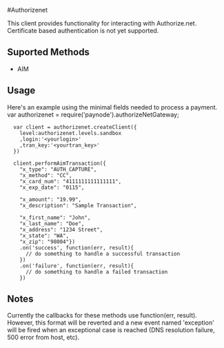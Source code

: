 #Authorizenet

This client provides functionality for interacting with Authorize.net. Certificate based authentication is not yet supported.

## Suported Methods
 * AIM
 
 
## Usage

Here's an example using the minimal fields needed to process a payment.
      var authorizenet = require('paynode').authorizeNetGateway;
      
      var client = authorizenet.createClient({
        level:authorizenet.levels.sandbox
        ,login:'<yourlogin>'
        ,tran_key:'<yourtran_key>'
      })

      client.performAimTransaction({
        "x_type": "AUTH_CAPTURE",
        "x_method": "CC",
        "x_card_num": "4111111111111111",
        "x_exp_date": "0115",
        
        "x_amount": "19.99",
        "x_description": "Sample Transaction",

        "x_first_name": "John",
        "x_last_name": "Doe",
        "x_address": "1234 Street",
        "x_state": "WA",
        "x_zip": "98004"})
        .on('success', function(err, result){
          // do something to handle a successful transaction
        })
        .on('failure', function(err, result){
          // do something to handle a failed transaction
        })
  
## Notes
Currently the callbacks for these methods use function(err, result). However, this format will be reverted and a new event named 'exception' will be fired when an exceptional case is reached (DNS resolution failure, 500 error from host, etc). 
 
 

